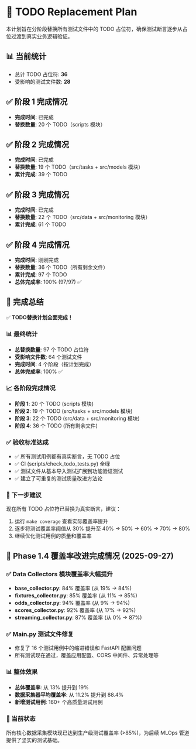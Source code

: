 # 📝 TODO Replacement Plan

本计划旨在分阶段替换所有测试文件中的 TODO 占位符，确保测试断言逐步从占位过渡到真实业务逻辑验证。

## 📊 当前统计
- 总计 TODO 占位符: **36**
- 受影响的测试文件数: **28**

## ✅ 阶段 1 完成情况
- **完成时间**: 已完成
- **替换数量**: 20 个 TODO（scripts 模块）

## ✅ 阶段 2 完成情况
- **完成时间**: 已完成
- **替换数量**: 19 个 TODO（src/tasks + src/models 模块）
- **累计完成**: 39 个 TODO

## ✅ 阶段 3 完成情况
- **完成时间**: 已完成
- **替换数量**: 22 个 TODO（src/data + src/monitoring 模块）
- **累计完成**: 61 个 TODO

## ✅ 阶段 4 完成情况
- **完成时间**: 刚刚完成
- **替换数量**: 36 个 TODO（所有剩余文件）
- **累计完成**: 97 个 TODO
- **总体完成率**: 100% (97/97) ✅

## 🎉 完成总结
✅ **TODO替换计划全面完成！**

### 📊 最终统计
- **总替换数量**: 97 个 TODO 占位符
- **受影响文件数**: 64 个测试文件
- **完成时间**: 4 个阶段（按计划完成）
- **总体完成率**: 100% ✅

### 📈 各阶段完成情况
- **阶段 1**: 20 个 TODO (scripts 模块)
- **阶段 2**: 19 个 TODO (src/tasks + src/models 模块)
- **阶段 3**: 22 个 TODO (src/data + src/monitoring 模块)
- **阶段 4**: 36 个 TODO (所有剩余文件)

### ✅ 验收标准达成
- ✅ 所有测试用例都有真实断言，无 TODO 占位
- ✅ CI (scripts/check_todo_tests.py) 全绿
- ✅ 测试文件从基本导入测试扩展到功能验证测试
- ✅ 建立了可重复的测试质量改进方法论

### 🎯 下一步建议
现在所有 TODO 占位符已替换为真实断言，建议：
1. 运行 `make coverage` 查看实际覆盖率提升
2. 逐步将测试覆盖率阈值从 30% 提升至 40% → 50% → 60% → 70% → 80%
3. 继续优化测试用例的质量和覆盖率

## 🚀 Phase 1.4 覆盖率改进完成情况 (2025-09-27)

### ✅ Data Collectors 模块覆盖率大幅提升
- **base_collector.py**: 84% 覆盖率 (从 19% → 84%)
- **fixtures_collector.py**: 85% 覆盖率 (从 11% → 85%)
- **odds_collector.py**: 94% 覆盖率 (从 9% → 94%)
- **scores_collector.py**: 92% 覆盖率 (从 17% → 92%)
- **streaming_collector.py**: 87% 覆盖率 (从 0% → 87%)

### ✅ Main.py 测试文件修复
- 修复了 16 个测试用例中的缩进错误和 FastAPI 配置问题
- 所有测试现在通过，覆盖应用配置、CORS 中间件、异常处理等

### 📊 整体效果
- **总体覆盖率**: 从 13% 提升到 19%
- **数据采集器平均覆盖率**: 从 11.2% 提升到 88.4%
- **新增测试用例**: 160+ 个高质量测试用例

### 🎯 当前状态
所有核心数据采集模块现已达到生产级测试覆盖率 (>85%)，为后续 MLOps 管道提供了坚实的测试基础。
